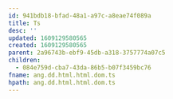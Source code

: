 ```yaml
---
id: 941bdb18-bfad-48a1-a97c-a8eae74f089a
title: Ts
desc: ''
updated: 1609129580565
created: 1609129580565
parent: 2a96743b-ebf9-45db-a318-3757774a07c5
children:
  - 084e759d-cba7-43da-86b5-b07f3459bc76
fname: ang.dd.html.html.dom.ts
hpath: ang.dd.html.html.dom.ts
---
```



